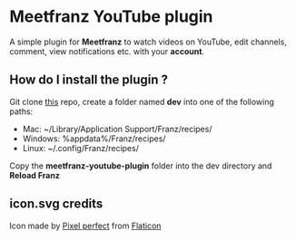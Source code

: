 # Meetfranz YouTube plugin

A simple plugin for **Meetfranz** to watch videos on YouTube, edit channels, comment, view notifications etc. with your **account**.

## How do I install the plugin ?

Git clone [this](https://github.com/Cramenorn/meetfranz-youtube-plugin.git) repo, create a folder named **dev** into one of the following paths:

* Mac: ~/Library/Application Support/Franz/recipes/
* Windows: %appdata%/Franz/recipes/
* Linux: ~/.config/Franz/recipes/

Copy the **meetfranz-youtube-plugin** folder into the dev directory and **Reload Franz**

## icon.svg credits

Icon made by [Pixel perfect](https://www.flaticon.com/authors/pixel-perfect) from [Flaticon](https://www.flaticon.com/)